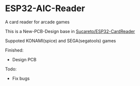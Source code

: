 # ESP32-AIC-Reader
A card reader for arcade games

This is a New-PCB-Design base in  [Sucareto/ESP32-CardReader](https://github.com/Sucareto/ESP32-CardReader)

Suppoted KONAMI(spice) and SEGA(segatools) games

Finished:
- Design PCB 

Todo:
- Fix bugs